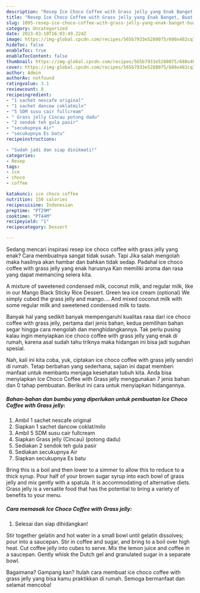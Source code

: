 ```yaml
---
description: "Resep Ice Choco Coffee with Grass jelly yang Enak Banget, Buat Buka Puasa Enak Banget"
title: "Resep Ice Choco Coffee with Grass jelly yang Enak Banget, Buat Buka Puasa Enak Banget"
slug: 1095-resep-ice-choco-coffee-with-grass-jelly-yang-enak-banget-buat-buka-puasa-enak-banget
category: Uncategorized
date: 2023-03-10T16:03:49.224Z
image: https://img-global.cpcdn.com/recipes/565b7933e5288075/680x482cq70/ice-choco-coffee-with-grass-jelly-foto-resep-utama.jpg
hideToc: false
enableToc: true
enableTocContent: false
thumbnail: https://img-global.cpcdn.com/recipes/565b7933e5288075/680x482cq70/ice-choco-coffee-with-grass-jelly-foto-resep-utama.jpg
cover: https://img-global.cpcdn.com/recipes/565b7933e5288075/680x482cq70/ice-choco-coffee-with-grass-jelly-foto-resep-utama.jpg
author: Admin
authorAv: notfound
ratingvalue: 3.1
reviewcount: 8
recipeingredient:
- "1 sachet nescafe original"
- "1 sachet dancow coklatmilo"
- "5 SDM susu cair fullcream"
- " Grass jelly Cincau potong dadu"
- "2 sendok teh gula pasir"
- "secukupnya Air"
- "secukupnya Es batu"
recipeinstructions:

- "Sudah jadi dan siap dinikmati!"
categories:
- Resep
tags:
- ice
- choco
- coffee

katakunci: ice choco coffee 
nutrition: 150 calories
recipecuisine: Indonesian
preptime: "PT29M"
cooktime: "PT44M"
recipeyield: "1"
recipecategory: Dessert

---
```



Sedang mencari inspirasi resep ice choco coffee with grass jelly yang enak? Cara membuatnya sangat tidak susah. Tapi Jika salah mengolah maka hasilnya akan hambar dan bahkan tidak sedap. Padahal ice choco coffee with grass jelly yang enak harusnya Kan memiliki aroma dan rasa yang dapat memancing selera kita.


A mixture of sweetened condensed milk, coconut milk, and regular milk, like in our Mango Black Sticky Rice Dessert. Green tea ice cream (optional) We simply cubed the grass jelly and mango…. And mixed coconut milk with some regular milk and sweetened condensed milk to taste.

Banyak hal yang sedikit banyak mempengaruhi kualitas rasa dari ice choco coffee with grass jelly, pertama dari jenis bahan, kedua pemilihan bahan segar hingga cara mengolah dan menghidangkannya. Tak perlu pusing kalau ingin menyiapkan ice choco coffee with grass jelly yang enak di rumah, karena asal sudah tahu triknya maka hidangan ini bisa jadi suguhan spesial.


Nah, kali ini kita coba, yuk, ciptakan ice choco coffee with grass jelly sendiri di rumah. Tetap berbahan yang sederhana, sajian ini dapat memberi manfaat untuk membantu menjaga kesehatan tubuh kita. Anda bisa menyiapkan Ice Choco Coffee with Grass jelly menggunakan 7 jenis bahan dan 0 tahap pembuatan. Berikut ini cara untuk menyiapkan hidangannya.

<!--inarticleads1-->

##### Bahan-bahan dan bumbu yang diperlukan untuk pembuatan Ice Choco Coffee with Grass jelly:

1. Ambil 1 sachet nescafe original
1. Siapkan 1 sachet dancow coklat/milo
1. Ambil 5 SDM susu cair fullcream
1. Siapkan  Grass jelly (Cincau) (potong dadu)
1. Sediakan 2 sendok teh gula pasir
1. Sediakan secukupnya Air
1. Siapkan secukupnya Es batu


Bring this is a boil and then lower to a simmer to allow this to reduce to a thick syrup. Pour half of your brown sugar syrup into each bowl of grass jelly and mix gently with a spatula. It is accommodating of alternative diets. Grass jelly is a versatile food that has the potential to bring a variety of benefits to your menu. 

<!--inarticleads2-->

##### Cara memasak Ice Choco Coffee with Grass jelly:


1. Selesai dan siap dihidangkan!

Stir together gelatin and hot water in a small bowl until gelatin dissolves; pour into a saucepan. Stir in coffee and sugar, and bring to a boil over high heat. Cut coffee jelly into cubes to serve. Mix the lemon juice and coffee in a saucepan. Gently whisk the Dutch gel and granulated sugar in a separate bowl. 

Bagaimana? Gampang kan? Itulah cara membuat ice choco coffee with grass jelly yang bisa kamu praktikkan di rumah. Semoga bermanfaat dan selamat mencoba!
